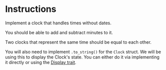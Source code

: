 # Instructions

Implement a clock that handles times without dates.

You should be able to add and subtract minutes to it.

Two clocks that represent the same time should be equal to each other.

You will also need to implement `.to_string()` for the `Clock` struct. We will be using this to display the Clock's state.  You can either do it via implementing it directly or using the [Display trait](https://doc.rust-lang.org/std/fmt/trait.Display.html).
